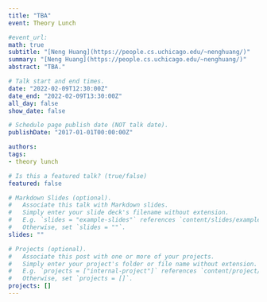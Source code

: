 ```yaml
---
title: "TBA"
event: Theory Lunch

#event_url:
math: true
subtitle: "[Neng Huang](https://people.cs.uchicago.edu/~nenghuang/)"
summary: "[Neng Huang](https://people.cs.uchicago.edu/~nenghuang/)"
abstract: "TBA."

# Talk start and end times.
date: "2022-02-09T12:30:00Z"
date_end: "2022-02-09T13:30:00Z"
all_day: false
show_date: false

# Schedule page publish date (NOT talk date).
publishDate: "2017-01-01T00:00:00Z"

authors:
tags:
- theory lunch

# Is this a featured talk? (true/false)
featured: false

# Markdown Slides (optional).
#   Associate this talk with Markdown slides.
#   Simply enter your slide deck's filename without extension.
#   E.g. `slides = "example-slides"` references `content/slides/example-slides.md`.
#   Otherwise, set `slides = ""`.
slides: ""

# Projects (optional).
#   Associate this post with one or more of your projects.
#   Simply enter your project's folder or file name without extension.
#   E.g. `projects = ["internal-project"]` references `content/project/deep-learning/index.md`.
#   Otherwise, set `projects = []`.
projects: []
---
```

